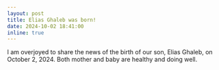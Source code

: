 ```yaml
---
layout: post
title: Elias Ghaleb was born! 
date: 2024-10-02 18:41:00
inline: true
---
```

I am overjoyed to share the news of the birth of our son, Elias Ghaleb, on October 2, 2024. Both mother and baby are healthy and doing well.